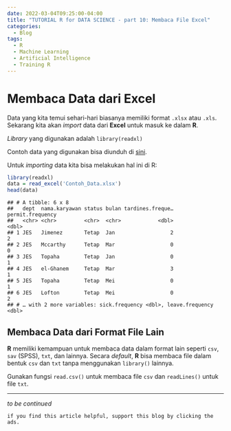 ```yaml
---
date: 2022-03-04T09:25:00-04:00
title: "TUTORIAL R for DATA SCIENCE - part 10: Membaca File Excel"
categories:
  - Blog
tags:
  - R
  - Machine Learning
  - Artificial Intelligence
  - Training R
---
```



# Membaca Data dari **Excel**

Data yang kita temui sehari-hari biasanya memiliki format `.xlsx` atau
`.xls`. Sekarang kita akan *import* data dari **Excel** untuk masuk ke
dalam **R**.

*Library* yang digunakan adalah `library(readxl)`

Contoh data yang digunakan bisa diunduh di
[sini](https://github.com/ikanx101/belajaR/blob/master/Materi%20Training/Day%201%20-%20R%20Series/Contoh_Data.xlsx).

Untuk *importing* data kita bisa melakukan hal ini di R:

``` r
library(readxl)
data = read_excel('Contoh_Data.xlsx')
head(data)
```

    ## # A tibble: 6 x 8
    ##   dept  nama.karyawan status bulan tardines.freque… permit.frequency
    ##   <chr> <chr>         <chr>  <chr>            <dbl>            <dbl>
    ## 1 JES   Jimenez       Tetap  Jan                  2                2
    ## 2 JES   Mccarthy      Tetap  Mar                  0                0
    ## 3 JES   Topaha        Tetap  Jan                  0                1
    ## 4 JES   el-Ghanem     Tetap  Mar                  3                1
    ## 5 JES   Topaha        Tetap  Mei                  0                1
    ## 6 JES   Lofton        Tetap  Mei                  0                2
    ## # … with 2 more variables: sick.frequency <dbl>, leave.frequency <dbl>

## Membaca Data dari Format File Lain

**R** memiliki kemampuan untuk membaca data dalam format lain seperti
`csv`, `sav` (SPSS), `txt`, dan lainnya. Secara *default*, **R** bisa
membaca file dalam bentuk `csv` dan `txt` tanpa menggunakan `library()`
lainnya.

Gunakan fungsi `read.csv()` untuk membaca file `csv` dan `readLines()`
untuk file `txt`.

-----

*to be continued*

`if you find this article helpful, support this blog by clicking the
ads.`
